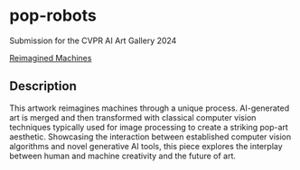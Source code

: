 # pop-robots
Submission for the CVPR AI Art Gallery 2024

[Reimagined Machines](./output/final.jpg)
## Description
This artwork reimagines machines through a unique process. AI-generated art is merged and then transformed with classical computer vision techniques typically used for image processing to create a striking pop-art aesthetic. Showcasing the interaction between established computer vision algorithms and novel generative AI tools, this piece explores the interplay between human and machine creativity and the future of art.